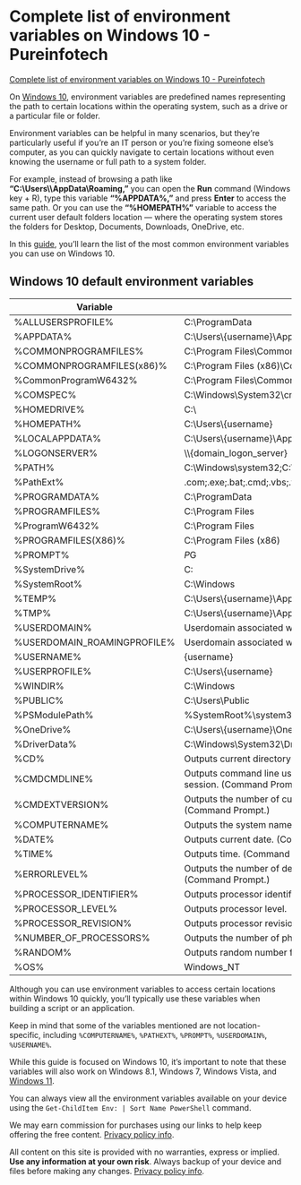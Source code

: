 # Complete list of environment variables on Windows 10 - Pureinfotech
[Complete list of environment variables on Windows 10 - Pureinfotech](https://pureinfotech.com/list-environment-variables-windows-10/) 

 On [Windows 10](https://pureinfotech.com/tag/windows-10), environment variables are predefined names representing the path to certain locations within the operating system, such as a drive or a particular file or folder.

Environment variables can be helpful in many scenarios, but they’re particularly useful if you’re an IT person or you’re fixing someone else’s computer, as you can quickly navigate to certain locations without even knowing the username or full path to a system folder.

For example, instead of browsing a path like **“C:\\Users\\<UserName>\\AppData\\Roaming,”** you can open the **Run** command (Windows key + R), type this variable **“%APPDATA%,”** and press **Enter** to access the same path. Or you can use the **“%HOMEPATH%”** variable to access the current user default folders location — where the operating system stores the folders for Desktop, Documents, Downloads, OneDrive, etc.

In this [guide](https://pureinfotech.com/tag/how-to/), you’ll learn the list of the most common environment variables you can use on Windows 10.

Windows 10 default environment variables
----------------------------------------

| Variable | Windows 10 |
| --- | --- |
| %ALLUSERSPROFILE% | C:\\ProgramData |
| %APPDATA% | C:\\Users\\{username}\\AppData\\Roaming |
| %COMMONPROGRAMFILES% | C:\\Program Files\\Common Files |
| %COMMONPROGRAMFILES(x86)% | C:\\Program Files (x86)\\Common Files |
| %CommonProgramW6432% | C:\\Program Files\\Common Files |
| %COMSPEC% | C:\\Windows\\System32\\cmd.exe |
| %HOMEDRIVE% | C:\\ |
| %HOMEPATH% | C:\\Users\\{username} |
| %LOCALAPPDATA% | C:\\Users\\{username}\\AppData\\Local |
| %LOGONSERVER% | \\\\{domain\_logon\_server} |
| %PATH% | C:\\Windows\\system32;C:\\Windows;C:\\Windows\\System32\\Wbem |
| %PathExt% | .com;.exe;.bat;.cmd;.vbs;.vbe;.js;.jse;.wsf;.wsh;.msc |
| %PROGRAMDATA% | C:\\ProgramData |
| %PROGRAMFILES% | C:\\Program Files |
| %ProgramW6432% | C:\\Program Files |
| %PROGRAMFILES(X86)% | C:\\Program Files (x86) |
| %PROMPT% | $P$G |
| %SystemDrive% | C: |
| %SystemRoot% | C:\\Windows |
| %TEMP% | C:\\Users\\{username}\\AppData\\Local\\Temp |
| %TMP% | C:\\Users\\{username}\\AppData\\Local\\Temp |
| %USERDOMAIN% | Userdomain associated with current user. |
| %USERDOMAIN\_ROAMINGPROFILE% | Userdomain associated with roaming profile. |
| %USERNAME% | {username} |
| %USERPROFILE% | C:\\Users\\{username} |
| %WINDIR% | C:\\Windows |
| %PUBLIC% | C:\\Users\\Public |
| %PSModulePath% | %SystemRoot%\\system32\\WindowsPowerShell\\v1.0\\Modules\\ |
| %OneDrive% | C:\\Users\\{username}\\OneDrive |
| %DriverData% | C:\\Windows\\System32\\Drivers\\DriverData |
| %CD% | Outputs current directory path. (Command Prompt.) |
| %CMDCMDLINE% | Outputs command line used to launch current Command Prompt session. (Command Prompt.) |
| %CMDEXTVERSION% | Outputs the number of current command processor extensions. (Command Prompt.) |
| %COMPUTERNAME% | Outputs the system name. |
| %DATE% | Outputs current date. (Command Prompt.) |
| %TIME% | Outputs time. (Command Prompt.) |
| %ERRORLEVEL% | Outputs the number of defining exit status of previous command. (Command Prompt.) |
| %PROCESSOR\_IDENTIFIER% | Outputs processor identifier. |
| %PROCESSOR\_LEVEL% | Outputs processor level. |
| %PROCESSOR\_REVISION% | Outputs processor revision. |
| %NUMBER\_OF\_PROCESSORS% | Outputs the number of physical and virtual cores. |
| %RANDOM% | Outputs random number from 0 through 32767. |
| %OS% | Windows\_NT |

Although you can use environment variables to access certain locations within Windows 10 quickly, you’ll typically use these variables when building a script or an application.

Keep in mind that some of the variables mentioned are not location-specific, including `%COMPUTERNAME%`, `%PATHEXT%`, `%PROMPT%`, `%USERDOMAIN%`, `%USERNAME%`.

While this guide is focused on Windows 10, it’s important to note that these variables will also work on Windows 8.1, Windows 7, Windows Vista, and [Windows 11](https://pureinfotech.com/tag/windows-11).

You can always view all the environment variables available on your device using the `Get-ChildItem Env: | Sort Name PowerShell` command.

We may earn commission for purchases using our links to help keep offering the free content. [Privacy policy info](https://pureinfotech.com/privacy-policy/#affiliate-page-part "Privacy Policy").

All content on this site is provided with no warranties, express or implied. **Use any information at your own risk**. Always backup of your device and files before making any changes. [Privacy policy info](https://pureinfotech.com/privacy-policy "Privacy Policy").